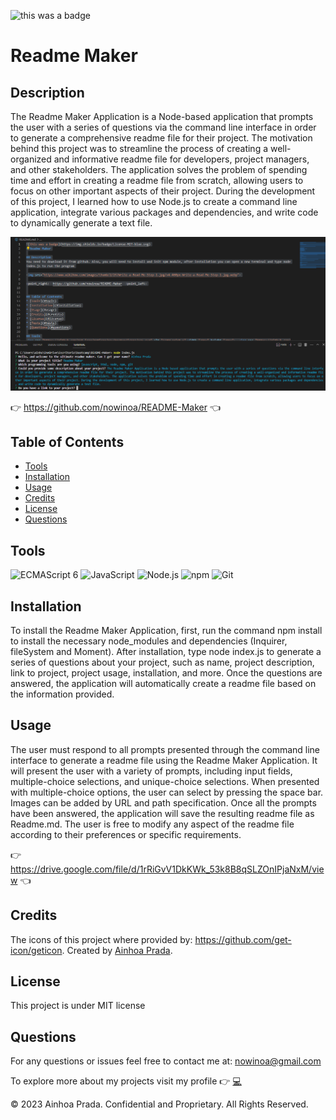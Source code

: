 ![this was a badge](https://img.shields.io/badge/License-MIT-blue.svg)
# Readme Maker

## Description
The Readme Maker Application is a Node-based application that prompts the user with a series of questions via the command line interface in order to generate a comprehensive readme file for their project. The motivation behind this project was to streamline the process of creating a well-organized and informative readme file for developers, project managers, and other stakeholders. The application solves the problem of spending time and effort in creating a readme file from scratch, allowing users to focus on other important aspects of their project. During the development of this project, I learned how to use Node.js to create a command line application, integrate various packages and dependencies, and write code to dynamically generate a text file.

<img src="./assets/readme-maker.png">

:point_right:  https://github.com/nowinoa/README-Maker  :point_left:

## Table of Contents
* [Tools](#tools)
* [Installation](#installation)
* [Usage](#usage)
* [Credits](#credits)
* [License](#license)
* [Questions](#questions)

## Tools
<img src="https://github.com/get-icon/geticon/raw/master/icons/es6.svg" alt="ECMAScript 6" width="30px" height="30px">  <img src="https://github.com/get-icon/geticon/raw/master/icons/javascript.svg" alt="JavaScript" width="30px" height="30px">  <img src="https://github.com/get-icon/geticon/raw/master/icons/nodejs-icon.svg" alt="Node.js" width="30px" height="30px">  <img src="https://github.com/get-icon/geticon/raw/master/icons/npm.svg" alt="npm" width="30px" height="30px">  <img src="https://github.com/get-icon/geticon/raw/master/icons/git-icon.svg" alt="Git" width="30px" height="30px">

## Installation
To install the Readme Maker Application, first, run the command npm install to install the necessary node_modules and dependencies (Inquirer, fileSystem and Moment). After installation, type node index.js to generate a series of questions about your project, such as name, project description, link to project, project usage, installation, and more. Once the questions are answered, the application will automatically create a readme file based on the information provided.

## Usage
The user must respond to all prompts presented through the command line interface to generate a readme file using the Readme Maker Application. It will present the user with a variety of prompts, including input fields, multiple-choice selections, and unique-choice selections. When presented with multiple-choice options, the user can select by pressing the space bar.  Images can be added by URL and path specification. Once all the prompts have been answered, the application will save the resulting readme file as Readme.md. The user is free to modify any aspect of the readme file according to their preferences or specific requirements.

:point_right:  https://drive.google.com/file/d/1rRiGvV1DkKWk_53k8B8qSLZOnIPjaNxM/view  :point_left:

## Credits
The icons of this project where provided by: https://github.com/get-icon/geticon.
Created by <a href="https://github.com/nowinoa">Ainhoa Prada</a>.


## License
This project is under MIT license
        



## Questions
For any questions or issues feel free to contact me at: nowinoa@gmail.com

To explore more about my projects visit my profile :point_right: <a href="https://github.com/nowinoa">:computer:</a>

© 2023 Ainhoa Prada. Confidential and Proprietary. All Rights Reserved.
